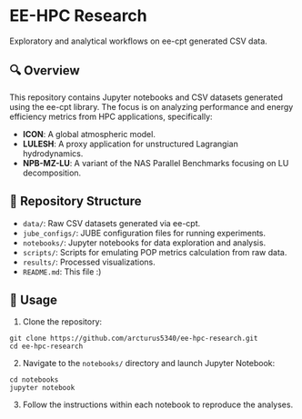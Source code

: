 # EE-HPC Research

Exploratory and analytical workflows on ee-cpt generated CSV data.

## 🔍 Overview

This repository contains Jupyter notebooks and CSV datasets generated using the ee-cpt library. The focus is on analyzing performance and energy efficiency metrics from HPC applications, specifically:

- **ICON**: A global atmospheric model.
- **LULESH**: A proxy application for unstructured Lagrangian hydrodynamics.
- **NPB-MZ-LU**: A variant of the NAS Parallel Benchmarks focusing on LU decomposition.

## 📂 Repository Structure

- `data/`: Raw CSV datasets generated via ee-cpt.
- `jube_configs/`: JUBE configuration files for running experiments.
- `notebooks/`: Jupyter notebooks for data exploration and analysis.
- `scripts/`: Scripts for emulating POP metrics calculation from raw data.
- `results/`: Processed visualizations.
- `README.md`: This file :)

## 🚀 Usage

1. Clone the repository:

```
git clone https://github.com/arcturus5340/ee-hpc-research.git
cd ee-hpc-research
```

2. Navigate to the `notebooks/` directory and launch Jupyter Notebook:

```
cd notebooks
jupyter notebook
```

3. Follow the instructions within each notebook to reproduce the analyses.
